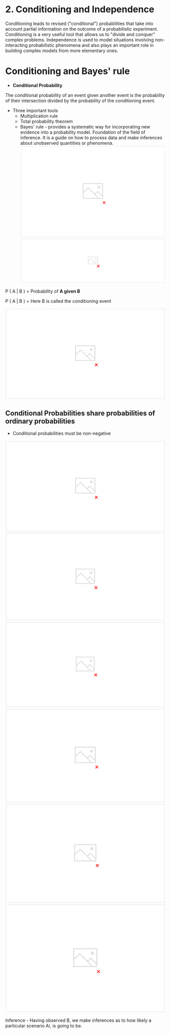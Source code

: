# 2. Conditioning and Independence

Conditioning leads to revised ("conditional") probabilities that take into account partial information on the outcome of a probabilistic experiment. Conditioning is a very useful tool that allows us to "divide and conquer" complex problems. Independence is used to model situations involving non-interacting probabilistic phenomena and also plays an important role in building complex models from more elementary ones.

# Conditioning and Bayes' rule

- **Conditional Probability**

The conditional probability of an event given another event is the probability of their intersection divided by the probability of the conditioning event.

- Three important tools
  - Multiplication rule
  - Total probability theorem
  - Bayes' rule - provides a systematic way for incorporating new evidence into a probability model. Foundation of the field of inference. It is a guide on how to process data and make inferences about unobserved quantities or phenomena.
![image](media/Intro-Syllabus_2.-Conditioning-and-Independence-image1.png)
![image](media/Intro-Syllabus_2.-Conditioning-and-Independence-image2.png)

P ( A | B ) = Probability of **A given B**

P ( A | B ) = Here B is called the conditioning event

![image](media/Intro-Syllabus_2.-Conditioning-and-Independence-image3.png)

## Conditional Probabilities share probabilities of ordinary probabilities

- Conditional probabilities must be non-negative

![image](media/Intro-Syllabus_2.-Conditioning-and-Independence-image4.png)
![image](media/Intro-Syllabus_2.-Conditioning-and-Independence-image5.png)
![image](media/Intro-Syllabus_2.-Conditioning-and-Independence-image6.png)
![image](media/Intro-Syllabus_2.-Conditioning-and-Independence-image7.png)
![image](media/Intro-Syllabus_2.-Conditioning-and-Independence-image8.png)
![image](media/Intro-Syllabus_2.-Conditioning-and-Independence-image9.png)

Inference - Having observed B, we make inferences as to how likely a particular scenario Ai, is going to be.
